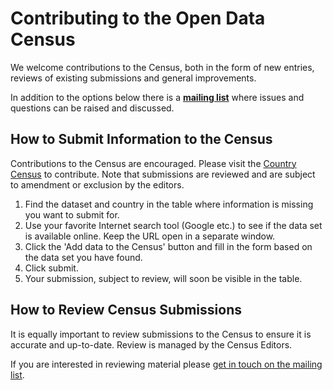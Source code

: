 <div class="page-header">
  <h1>
    Contributing to the Open Data Census
  </h1>
</div>

We welcome contributions to the Census, both in the form of new entries, reviews of existing submissions and general improvements.

In addition to the options below there is a **[mailing list][ml]** where issues and questions can be raised and discussed.

[ml]: http://lists.okfn.org/mailman/listinfo/open-data-census


## How to Submit Information to the Census

Contributions to the Census are encouraged. Please visit the <a href="http://census.okfn.org/country/">Country Census</a> to contribute. Note that submissions are reviewed and are subject to amendment or exclusion by the editors.</p>

<ol>
  <li>Find the dataset and country in the table where information is missing you want to submit for.</li>
  <li>Use your favorite Internet search tool (Google etc.) to see if the data set is available online. Keep the URL open in a separate window.</li>
  <li>Click the 'Add data to the Census' button and fill in the form based on the data set you have found.</li>
  <li>Click submit.</li>
  <li>Your submission, subject to review, will soon be visible in the table.</li>
</ol>

## How to Review Census Submissions

It is equally important to review submissions to the Census to ensure it is accurate and up-to-date. Review is managed by the Census Editors.

If you are interested in reviewing material please [get in touch on the mailing list][ml].

